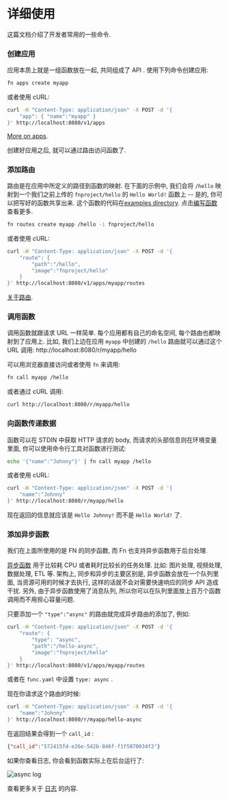 # 详细使用

这篇文档介绍了开发者常用的一些命令.

### 创建应用

应用本质上就是一组函数放在一起, 共同组成了 API . 使用下列命令创建应用:

```sh
fn apps create myapp
```

或者使用 cURL:

```sh
curl -H "Content-Type: application/json" -X POST -d '{
    "app": { "name":"myapp" }
}' http://localhost:8080/v1/apps
```

[More on apps](docs/apps.md).

创建好应用之后, 就可以通过路由访问函数了.

### 添加路由

路由是在应用中所定义的路径到函数的映射. 在下面的示例中, 我们会将 `/hello` 映射到一个我们之前上传的 `fnproject/hello` 的 `Hello World!` 函数上 -- 是的, 你可以把写好的函数共享出来. 这个函数的代码在[examples directory](examples/hello/go).
点击[编写函数](docs/writing.md)查看更多.

```sh
fn routes create myapp /hello -i fnproject/hello
```

或者使用 cURL:

```sh
curl -H "Content-Type: application/json" -X POST -d '{
    "route": {
        "path":"/hello",
        "image":"fnproject/hello"
    }
}' http://localhost:8080/v1/apps/myapp/routes
```

[关于路由](docs/routes.md).

### 调用函数

调用函数就跟请求 URL 一样简单. 每个应用都有自己的命名空间, 每个路由也都映射到了应用上.
比如, 我们上边在应用 `myapp` 中创建的 `/hello` 路由就可以通过这个 URL 调用:
 http://localhost:8080/r/myapp/hello

可以用浏览器直接访问或者使用 `fn` 来调用:

```sh
fn call myapp /hello
```

或者通过 cURL 调用:

```sh
curl http://localhost:8080/r/myapp/hello
```

### 向函数传递数据

函数可以在 STDIN 中获取 HTTP 请求的 body, 而请求的头部信息则在环境变量里面, 你可以使用命令行工具对函数进行测试: 

```sh
echo '{"name":"Johnny"}' | fn call myapp /hello
```

或者使用 cURL:

```sh
curl -H "Content-Type: application/json" -X POST -d '{
    "name":"Johnny"
}' http://localhost:8080/r/myapp/hello
```

现在返回的信息就应该是 `Hello Johnny!` 而不是 `Hello World!` 了.

### 添加异步函数

我们在上面所使用的是 FN 的同步函数, 而 Fn 也支持异步函数用于后台处理.

[异步函数](async.md) 用于比较耗 CPU 或者耗时比较长的任务处理.
比如: 图片处理, 视频处理, 数据处理, ETL 等.
架构上, 同步和异步的主要区别是, 异步函数会放在一个队列里面, 当资源可用的时候才去执行, 这样的话就不会对需要快速响应的同步 API 造成干扰.
另外, 由于异步函数使用了消息队列, 所以你可以在队列里面放上百万个函数调用而不用担心容量问题.

只要添加一个 `"type":"async"` 的路由就完成异步路由的添加了, 例如:

```sh
curl -H "Content-Type: application/json" -X POST -d '{
    "route": {
        "type": "async",
        "path":"/hello-async",
        "image":"fnproject/hello"
    }
}' http://localhost:8080/v1/apps/myapp/routes
```

或者在 `func.yaml` 中设置 `type: async` .

现在你请求这个路由的时候:

```sh
curl -H "Content-Type: application/json" -X POST -d '{
    "name":"Johnny"
}' http://localhost:8080/r/myapp/hello-async
```

在返回结果会得到一个 `call_id` :

```json
{"call_id":"572415fd-e26e-542b-846f-f1f5870034f2"}
```

如果你查看日志, 你会看到函数实际上在后台运行了:

![async log](docs/assets/async-log.png)

查看更多关于 [日志](docs/logging.md) 的内容.